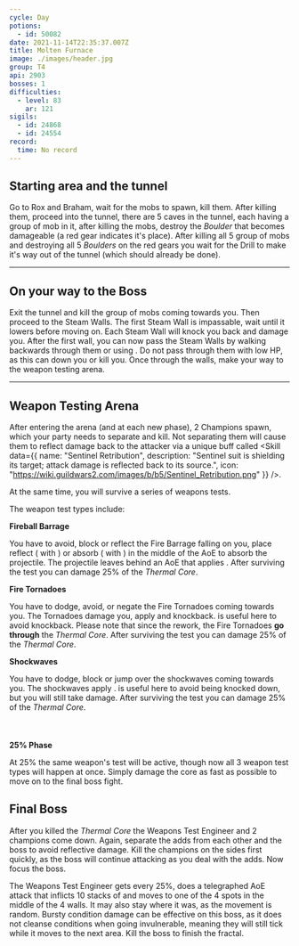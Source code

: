 ```yaml
---
cycle: Day
potions:
  - id: 50082
date: 2021-11-14T22:35:37.007Z
title: Molten Furnace
image: ./images/header.jpg
group: T4
api: 2903
bosses: 1
difficulties:
  - level: 83
    ar: 121
sigils:
  - id: 24868
  - id: 24554
record:
  time: No record
---
```


<Grid>
<GridItem sm="6">

## Starting area and the tunnel

Go to Rox and Braham, wait for the mobs to spawn, kill them. After killing them, proceed into the tunnel, there are 5 caves in the tunnel, each having a group of mob in it, after killing the mobs, destroy the _Boulder_ that becomes damageable (a red gear indicates it's place). After killing all 5 group of mobs and destroying all 5 _Boulders_ on the red gears you wait for the Drill to make it's way out of the tunnel (which should already be done).
</GridItem>

<GridItem sm="6">

<MDImage src="images/portal.jpg" caption="The portal"/>

</GridItem>
</Grid>

---

<Grid>
<GridItem sm="6">

<MDImage src="images/drill.jpg" caption="The drill"/>

</GridItem>

<GridItem sm="6">

## On your way to the Boss

Exit the tunnel and kill the group of mobs coming towards you. Then proceed to the Steam Walls. The first Steam Wall is impassable, wait until it lowers before moving on. Each Steam Wall will knock you back and damage you. After the first wall, you can now pass the Steam Walls by walking backwards through them or using <Boon name="Stability"/>. Do not pass through them with low HP, as this can down you or kill you. Once through the walls, make your way to the weapon testing arena.
</GridItem>
</Grid>

---

<Grid>
<GridItem sm="5">

## Weapon Testing Arena 

After entering the arena (and at each new phase), 2 Champions spawn, which your party needs to separate and kill. Not separating them will cause them to reflect damage back to the attacker via a unique buff called <Skill data={{ name: "Sentinel Retribution", description: "Sentinel suit is shielding its target; attack damage is reflected back to its source.", icon: "https://wiki.guildwars2.com/images/b/b5/Sentinel_Retribution.png" }} />.

At the same time, you will survive a series of weapons tests. 

The weapon test types include:
</GridItem>

<GridItem sm="7">

<MDImage src="images/testing_area.jpg" caption="Testing area"/>

</GridItem>

<GridItem sm="6">


**Fireball Barrage**

You have to avoid, block or reflect the Fire Barrage falling on you, place reflect (<Specialization name="Guardian"/> with <Skill name=" Wall of Reflection"/> ) or absorb (<Specialization name="Revenant"/> <Skill name="Legendary Centaur Stance"/> with <Skill name="Protective Solace"/>) in the middle of the AoE to absorb the projectile. The projectile leaves behind an AoE that applies <Condition name="Burning"/>. After surviving the test you can damage 25% of the _Thermal Core_.

**Fire Tornadoes**

You have to dodge, avoid, or negate the Fire Tornadoes coming towards you. The Tornadoes damage you, apply <Condition name="Burning"/> and knockback. <Boon name="Stability"/> is useful here to avoid knockback. Please note that since the rework, the Fire Tornadoes **go through** the _Thermal Core_. After surviving the test you can damage 25% of the _Thermal Core_.

</GridItem>

<GridItem sm="6">

**Shockwaves**

You have to dodge, block or jump over the shockwaves coming towards you. The shockwaves apply <Control name="Knockdown"/>. <Boon name="Stability"/> is useful here to avoid being knocked down, but you will still take damage. After surviving the test you can damage 25% of the _Thermal Core_.
<br></br>
<br></br>
**25% Phase**

At 25% the same weapon's test will be active, though now all 3 weapon test types will happen at once. Simply damage the core as fast as possible to move on to the final boss fight. 
</GridItem>
</Grid>
## Final Boss 
After you killed the _Thermal Core_ the Weapons Test Engineer and 2 champions come down. Again, separate the adds from each other and the boss to avoid reflective damage. Kill the champions on the sides first quickly, as the boss will continue attacking as you deal with the adds. Now focus the boss.

The Weapons Test Engineer gets <Effect name="Invulnerability"/> every 25%, does a telegraphed AoE attack that inflicts 10 stacks of <Condition name="Bleeding"/> and moves to one of the 4 spots in the middle of the 4 walls. It may also stay where it was, as the movement is random. Bursty condition damage can be effective on this boss, as it does not cleanse conditions when going invulnerable, meaning they will still tick while it moves to the next area. Kill the boss to finish the fractal.
